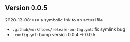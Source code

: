 <!-- SPDX-License-Identifier: CC0-1.0 -->
<!-- SPDX-FileCopyrightText: 2022 The Foundation for Public Code <info@publiccode.net>, https://standard.publiccode.net/AUTHORS -->

## Version 0.0.5

2020-12-08: use a symbolic link to an actual file

 * `.github/workflows/release-on-tag.yml`: fix symlink bug
 * `_config.yml`: bump version 0.0.4 -> 0.0.5
